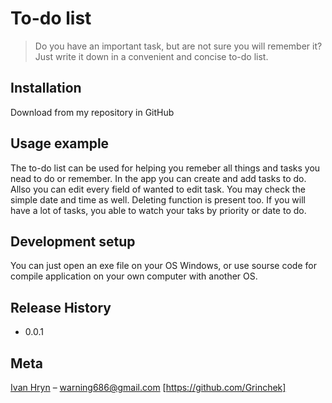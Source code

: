 # To-do list
>Do you have an important task, but are not sure you will remember it?
> Just write it down in a convenient and concise to-do list.
## Installation
Download from my repository in GitHub

## Usage example
The to-do list can be used for helping you remeber all things 
and tasks you nead to do or remember.
In the app you can create and add tasks to do.
Allso you can edit every field of wanted to edit task.
You may check the simple date and time as well.
Deleting function is present too.
If you will have a lot of tasks, you able to watch your taks by priority
or date to do.
## Development setup
You can just open an exe file on your OS Windows, or use sourse code
for compile application on your own computer with another OS.
## Release History

* 0.0.1
## Meta
[Ivan Hryn]() –  warning686@gmail.com
[https://github.com/Grinchek]